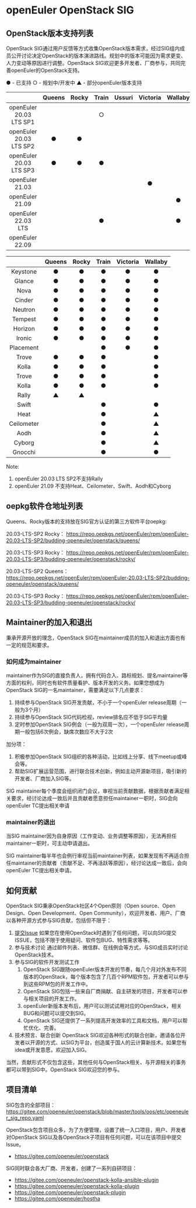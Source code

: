 # openEuler OpenStack SIG

## OpenStack版本支持列表

OpenStack SIG通过用户反馈等方式收集OpenStack版本需求，经过SIG组内成员公开讨论决定OpenStack的版本演进路线。规划中的版本可能因为需求更变、人力变动等原因进行调整。OpenStack SIG欢迎更多开发者、厂商参与，共同完善openEuler的OpenStack支持。

● - 已支持
○ - 规划中/开发中
▲ - 部分openEuler版本支持

|                         | Queens | Rocky | Train | Ussuri | Victoria | Wallaby | Xena | Yoga |
|:-----------------------:|:------:|:-----:|:-----:|:------:|:--------:|:-------:|:----:|:----:|
| openEuler 20.03 LTS SP1 |        |       |   ○   |        |          |         |      |      |
| openEuler 20.03 LTS SP2 |    ●   |   ●   |       |        |          |         |      |      |
| openEuler 20.03 LTS SP3 |    ●   |   ●   |   ●   |        |          |         |      |      |
|     openEuler 21.03     |        |       |       |        |     ●    |         |      |      |
|     openEuler 21.09     |        |       |       |        |          |    ●    |      |      |
|   openEuler 22.03 LTS   |        |       |   ●   |        |          |    ●    |      |      |
|   openEuler 22.09       |        |       |       |        |          |         |      |   ○  |


|            | Queens | Rocky | Train | Victoria | Wallaby |
|:---------: |:------:|:-----:|:-----:|:--------:|:-------:|
|  Keystone  |    ●   |   ●   |   ●   |     ●    |    ●    |
|   Glance   |    ●   |   ●   |   ●   |     ●    |    ●    |
|    Nova    |    ●   |   ●   |   ●   |     ●    |    ●    |
|   Cinder   |    ●   |   ●   |   ●   |     ●    |    ●    |
|  Neutron   |    ●   |   ●   |   ●   |     ●    |    ●    |
|  Tempest   |    ●   |   ●   |   ●   |     ●    |    ●    |
|  Horizon   |    ●   |   ●   |   ●   |     ●    |    ●    |
|   Ironic   |    ●   |   ●   |   ●   |     ●    |    ●    |
| Placement  |        |       |   ●   |     ●    |    ●    |
|   Trove    |    ●   |   ●   |   ●   |          |    ●    |
|   Kolla    |    ●   |   ●   |   ●   |          |    ●    |
|   Trove    |    ●   |   ●   |   ●   |          |    ●    |
|   Kolla    |    ●   |   ●   |   ●   |          |    ●    |
|   Rally    |    ▲   |   ▲   |       |          |         |
|   Swift    |        |       |   ●   |          |    ●    |
|    Heat    |        |       |   ●   |          |    ▲    |
| Ceilometer |        |       |   ●   |          |    ▲    |
|    Aodh    |        |       |   ●   |          |    ▲    |
|   Cyborg   |        |       |   ●   |          |    ▲    |
|   Gnocchi  |        |       |   ●   |          |    ●    |

Note:

1. openEuler 20.03 LTS SP2不支持Rally
2. openEuler 21.09 不支持Heat、Ceilometer、Swift、Aodh和Cyborg

## oepkg软件仓地址列表

Queens、Rocky版本的支持放在SIG官方认证的第三方软件平台oepkg:

20.03-LTS-SP2 Rocky： https://repo.oepkgs.net/openEuler/rpm/openEuler-20.03-LTS-SP2/budding-openeuler/openstack/queens/

20.03-LTS-SP3 Rocky： https://repo.oepkgs.net/openEuler/rpm/openEuler-20.03-LTS-SP3/budding-openeuler/openstack/rocky/

20.03-LTS-SP2 Queens： https://repo.oepkgs.net/openEuler/rpm/openEuler-20.03-LTS-SP2/budding-openeuler/openstack/queens/

20.03-LTS-SP3 Rocky： https://repo.oepkgs.net/openEuler/rpm/openEuler-20.03-LTS-SP3/budding-openeuler/openstack/rocky/

## Maintainer的加入和退出

秉承开源开放的理念，OpenStack SIG在maintainer成员的加入和退出方面也有一定的规范和要求。

### 如何成为maintainer

maintainer作为SIG的直接负责人，拥有代码合入、路标规划、提名maintainer等方面的权利，同时也有软件质量看护、版本开发的义务。如果您想成为OpenStack SIG的一名maintainer，需要满足以下几点要求：

1. 持续参与OpenStack SIG开发贡献，不小于一个openEuler release周期（一般为3个月）
2. 持续参与OpenStack SIG代码检视，review排名应不低于SIG平均量
3. 定时参加OpenStack SIG例会（一般为双周一次），一个openEuler release周期一般包括6次例会，缺席次数应不大于2次

加分项：

1. 积极参加OpenStack SIG组织的各种活动，比如线上分享、线下meetup或峰会等。
2. 帮助SIG扩展运营范围，进行联合技术创新，例如主动开源新项目，吸引新的开发者、厂商加入SIG等。

SIG maintainer每个季度会组织闭门会议，审视当前贡献数据，根据贡献者满足相关要求，经讨论达成一致后并且贡献者愿意担任maintainer一职时，SIG会向openEuler TC提出相关申请

### maintainer的退出

当SIG maintainer因为自身原因（工作变动、业务调整等原因），无法再担任maintainer一职时，可主动申请退出。

SIG maintainer每半年也会例行审视当前maintainer列表，如果发现有不再适合担任maintainer的贡献者（贡献不足、不再活跃等原因），经讨论达成一致后，会向openEuler TC提出相关申请。

## 如何贡献

OpenStack SIG秉承OpenStack社区4个Open原则（Open source、Open Design、Open Development、Open Community），欢迎开发者、用户、厂商以各种开源方式参与SIG贡献，包括但不限于：

1. [提交Issue](https://gitee.com/openeuler/openstack/issues/new)
    如果您在使用OpenStack时遇到了任何问题，可以向SIG提交ISSUE，包括不限于使用疑问、软件包BUG、特性需求等等。
2. 参与技术讨论
   通过邮件列表、微信群、在线例会等方式，与SIG成员实时讨论OpenStack技术。
3. 参与SIG的软件开发测试工作
    1. OpenStack SIG跟随openEuler版本开发的节奏，每几个月对外发布不同版本的OpenStack，每个版本包含了几百个RPM软件包，开发者可以参与到这些RPM包的开发工作中。
    2. OpenStack SIG包括一些来自厂商捐献、自主研发的项目，开发者可以参与相关项目的开发工作。
    3. openEuler新版本发布后，用户可以测试试用对应的OpenStack，相关BUG和问题可以提交到SIG。
    4. OpenStack SIG还提供了一系列提高开发效率的工具和文档，用户可以帮忙优化、完善。
4. 技术预言、联合创新
   OpenStack SIG欢迎各种形式的联合创新，邀请各位开发者以开源的方式、以SIG为平台，创造属于国人的云计算新技术。如果您有idea或开发意愿，欢迎加入SIG。

当然，贡献形式不仅包含这些，其他任何与OpenStack相关、与开源相关的事务都可以带到SIG中。OpenStack SIG欢迎您的参与。

## 项目清单

SIG包含的全部项目：<https://gitee.com/openeuler/openstack/blob/master/tools/oos/etc/openeuler_sig_repo.yaml>

OpenStack包含项目众多，为了方便管理，设置了统一入口项目，用户、开发者对OpenStack SIG以及各OpenStack子项目有任何问题，可以在该项目中提交Issue。

- <https://gitee.com/openeuler/openstack>

SIG同时联合各大厂商、开发者，创建了一系列自研项目：

- <https://gitee.com/openeuler/openstack-kolla-ansible-plugin>
- <https://gitee.com/openeuler/openstack-kolla-plugin>
- <https://gitee.com/openeuler/openstack-plugin>
- <https://gitee.com/openeuler/hostha>

